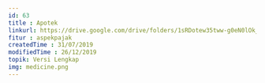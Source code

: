 ```yaml
---
id: 63
title : Apotek
linkurl: https://drive.google.com/drive/folders/1sRDotew35tww-g0eN0lOk_D_6egFXeHM?usp=sharing
fitur : aspekpajak
createdTime : 31/07/2019
modifiedTime : 26/12/2019
topik: Versi Lengkap
img: medicine.png
---
```

